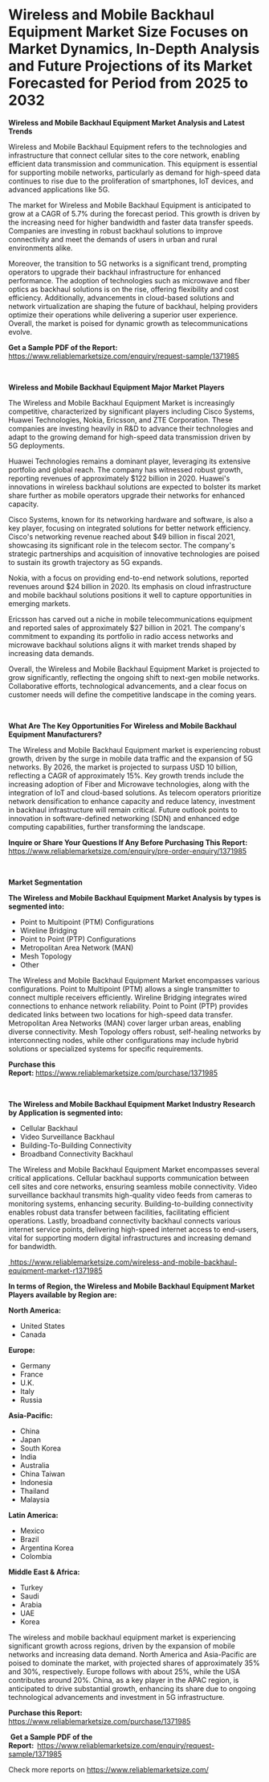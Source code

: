 <p><h1>Wireless and Mobile Backhaul Equipment Market Size Focuses on Market Dynamics, In-Depth Analysis and Future Projections of its Market Forecasted for Period from 2025 to 2032</h1></p><p><strong>Wireless and Mobile Backhaul Equipment Market Analysis and Latest Trends</strong></p>
<p><p>Wireless and Mobile Backhaul Equipment refers to the technologies and infrastructure that connect cellular sites to the core network, enabling efficient data transmission and communication. This equipment is essential for supporting mobile networks, particularly as demand for high-speed data continues to rise due to the proliferation of smartphones, IoT devices, and advanced applications like 5G. </p><p>The market for Wireless and Mobile Backhaul Equipment is anticipated to grow at a CAGR of 5.7% during the forecast period. This growth is driven by the increasing need for higher bandwidth and faster data transfer speeds. Companies are investing in robust backhaul solutions to improve connectivity and meet the demands of users in urban and rural environments alike. </p><p>Moreover, the transition to 5G networks is a significant trend, prompting operators to upgrade their backhaul infrastructure for enhanced performance. The adoption of technologies such as microwave and fiber optics as backhaul solutions is on the rise, offering flexibility and cost efficiency. Additionally, advancements in cloud-based solutions and network virtualization are shaping the future of backhaul, helping providers optimize their operations while delivering a superior user experience. Overall, the market is poised for dynamic growth as telecommunications evolve.</p></p>
<p><strong>Get a Sample PDF of the Report:&nbsp;</strong> <a href="https://www.reliablemarketsize.com/enquiry/request-sample/1371985?utm_campaign=3351&utm_medium=2&utm_source=Github&utm_content=ia&utm_term=22032025&utm_id=wireless-and-mobile-backhaul-equipment">https://www.reliablemarketsize.com/enquiry/request-sample/1371985</a></p>
<p>&nbsp;</p>
<p><strong>Wireless and Mobile Backhaul Equipment Major Market Players</strong></p>
<p><p>The Wireless and Mobile Backhaul Equipment Market is increasingly competitive, characterized by significant players including Cisco Systems, Huawei Technologies, Nokia, Ericsson, and ZTE Corporation. These companies are investing heavily in R&D to advance their technologies and adapt to the growing demand for high-speed data transmission driven by 5G deployments.</p><p>Huawei Technologies remains a dominant player, leveraging its extensive portfolio and global reach. The company has witnessed robust growth, reporting revenues of approximately $122 billion in 2020. Huawei's innovations in wireless backhaul solutions are expected to bolster its market share further as mobile operators upgrade their networks for enhanced capacity.</p><p>Cisco Systems, known for its networking hardware and software, is also a key player, focusing on integrated solutions for better network efficiency. Cisco's networking revenue reached about $49 billion in fiscal 2021, showcasing its significant role in the telecom sector. The company's strategic partnerships and acquisition of innovative technologies are poised to sustain its growth trajectory as 5G expands.</p><p>Nokia, with a focus on providing end-to-end network solutions, reported revenues around $24 billion in 2020. Its emphasis on cloud infrastructure and mobile backhaul solutions positions it well to capture opportunities in emerging markets.</p><p>Ericsson has carved out a niche in mobile telecommunications equipment and reported sales of approximately $27 billion in 2021. The company's commitment to expanding its portfolio in radio access networks and microwave backhaul solutions aligns it with market trends shaped by increasing data demands.</p><p>Overall, the Wireless and Mobile Backhaul Equipment Market is projected to grow significantly, reflecting the ongoing shift to next-gen mobile networks. Collaborative efforts, technological advancements, and a clear focus on customer needs will define the competitive landscape in the coming years.</p></p>
<p>&nbsp;</p>
<p><strong>What Are The Key Opportunities For Wireless and Mobile Backhaul Equipment Manufacturers?</strong></p>
<p><p>The Wireless and Mobile Backhaul Equipment market is experiencing robust growth, driven by the surge in mobile data traffic and the expansion of 5G networks. By 2026, the market is projected to surpass USD 10 billion, reflecting a CAGR of approximately 15%. Key growth trends include the increasing adoption of Fiber and Microwave technologies, along with the integration of IoT and cloud-based solutions. As telecom operators prioritize network densification to enhance capacity and reduce latency, investment in backhaul infrastructure will remain critical. Future outlook points to innovation in software-defined networking (SDN) and enhanced edge computing capabilities, further transforming the landscape.</p></p>
<p><strong>Inquire or Share Your Questions If Any Before Purchasing This Report:</strong> <a href="https://www.reliablemarketsize.com/enquiry/pre-order-enquiry/1371985?utm_campaign=3351&utm_medium=2&utm_source=Github&utm_content=ia&utm_term=22032025&utm_id=wireless-and-mobile-backhaul-equipment">https://www.reliablemarketsize.com/enquiry/pre-order-enquiry/1371985</a></p>
<p>&nbsp;</p>
<p><strong>Market Segmentation</strong></p>
<p><strong>The Wireless and Mobile Backhaul Equipment Market Analysis by types is segmented into:</strong></p>
<p><ul><li>Point to Multipoint (PTM) Configurations</li><li>Wireline Bridging</li><li>Point to Point (PTP) Configurations</li><li>Metropolitan Area Network (MAN)</li><li>Mesh Topology</li><li>Other</li></ul></p>
<p><p>The Wireless and Mobile Backhaul Equipment Market encompasses various configurations. Point to Multipoint (PTM) allows a single transmitter to connect multiple receivers efficiently. Wireline Bridging integrates wired connections to enhance network reliability. Point to Point (PTP) provides dedicated links between two locations for high-speed data transfer. Metropolitan Area Networks (MAN) cover larger urban areas, enabling diverse connectivity. Mesh Topology offers robust, self-healing networks by interconnecting nodes, while other configurations may include hybrid solutions or specialized systems for specific requirements.</p></p>
<p><strong>Purchase this Report:&nbsp;</strong><a href="https://www.reliablemarketsize.com/purchase/1371985?utm_campaign=3351&utm_medium=2&utm_source=Github&utm_content=ia&utm_term=22032025&utm_id=wireless-and-mobile-backhaul-equipment">https://www.reliablemarketsize.com/purchase/1371985</a></p>
<p>&nbsp;</p>
<p><strong>The Wireless and Mobile Backhaul Equipment Market Industry Research by Application is segmented into:</strong></p>
<p><ul><li>Cellular Backhaul</li><li>Video Surveillance Backhaul</li><li>Building-To-Building Connectivity</li><li>Broadband Connectivity Backhaul</li></ul></p>
<p><p>The Wireless and Mobile Backhaul Equipment Market encompasses several critical applications. Cellular backhaul supports communication between cell sites and core networks, ensuring seamless mobile connectivity. Video surveillance backhaul transmits high-quality video feeds from cameras to monitoring systems, enhancing security. Building-to-building connectivity enables robust data transfer between facilities, facilitating efficient operations. Lastly, broadband connectivity backhaul connects various internet service points, delivering high-speed internet access to end-users, vital for supporting modern digital infrastructures and increasing demand for bandwidth.</p></p>
<p><a href="https://www.reliablemarketsize.com/wireless-and-mobile-backhaul-equipment-market-r1371985?utm_campaign=3351&utm_medium=2&utm_source=Github&utm_content=ia&utm_term=22032025&utm_id=wireless-and-mobile-backhaul-equipment">&nbsp;https://www.reliablemarketsize.com/wireless-and-mobile-backhaul-equipment-market-r1371985</a></p>
<p><strong>In terms of Region, the Wireless and Mobile Backhaul Equipment Market Players available by Region are:</strong></p>
<p>
    <p> <strong> North America: </strong>
        <ul>
            <li>United States</li>
            <li>Canada</li>
        </ul>
        </p> 
    <p> <strong> Europe: </strong>
        <ul>
            <li>Germany</li>
            <li>France</li>
            <li>U.K.</li>
            <li>Italy</li>
            <li>Russia</li>
        </ul>
        </p> 
    <p> <strong> Asia-Pacific: </strong>
        <ul>
            <li>China</li>
            <li>Japan</li>
            <li>South Korea</li>
            <li>India</li>
            <li>Australia</li>
            <li>China Taiwan</li>
            <li>Indonesia</li>
            <li>Thailand</li>
            <li>Malaysia</li>
        </ul>
        </p> 
    <p> <strong> Latin America: </strong>
        <ul>
            <li>Mexico</li>
            <li>Brazil</li>
            <li>Argentina Korea</li>
            <li>Colombia</li>
        </ul>
        </p> 
    <p> <strong> Middle East & Africa: </strong>
        <ul>
            <li>Turkey</li>
            <li>Saudi</li>
            <li>Arabia</li>
            <li>UAE</li>
            <li>Korea</li>
        </ul>
    </p>
    </p>
<p><p>The wireless and mobile backhaul equipment market is experiencing significant growth across regions, driven by the expansion of mobile networks and increasing data demand. North America and Asia-Pacific are poised to dominate the market, with projected shares of approximately 35% and 30%, respectively. Europe follows with about 25%, while the USA contributes around 20%. China, as a key player in the APAC region, is anticipated to drive substantial growth, enhancing its share due to ongoing technological advancements and investment in 5G infrastructure.</p></p>
<p><strong>Purchase this Report: </strong><a href="https://www.reliablemarketsize.com/purchase/1371985?utm_campaign=3351&utm_medium=2&utm_source=Github&utm_content=ia&utm_term=22032025&utm_id=wireless-and-mobile-backhaul-equipment">https://www.reliablemarketsize.com/purchase/1371985</a></p>
<p>&nbsp;<strong>Get a Sample PDF of the Report:&nbsp;&nbsp;</strong><a href="https://www.reliablemarketsize.com/enquiry/request-sample/1371985?utm_campaign=3351&utm_medium=2&utm_source=Github&utm_content=ia&utm_term=22032025&utm_id=wireless-and-mobile-backhaul-equipment">https://www.reliablemarketsize.com/enquiry/request-sample/1371985</a></p>
<p><strong></strong></p>
<p>Check more reports on <a href="https://www.reliablemarketsize.com/?utm_campaign=3351&utm_medium=2&utm_source=Github&utm_content=ia&utm_term=22032025&utm_id=wireless-and-mobile-backhaul-equipment">https://www.reliablemarketsize.com/</a></p>